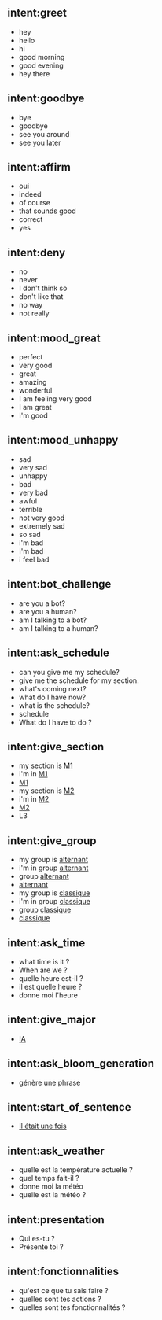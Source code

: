 ## intent:greet
- hey
- hello
- hi
- good morning
- good evening
- hey there

## intent:goodbye
- bye
- goodbye
- see you around
- see you later

## intent:affirm
- oui
- indeed
- of course
- that sounds good
- correct
- yes 

## intent:deny
- no
- never
- I don't think so
- don't like that
- no way
- not really

## intent:mood_great
- perfect
- very good
- great
- amazing
- wonderful
- I am feeling very good
- I am great
- I'm good

## intent:mood_unhappy
- sad
- very sad
- unhappy
- bad
- very bad
- awful
- terrible
- not very good
- extremely sad
- so sad
- i'm bad
- I'm bad
- i feel bad

## intent:bot_challenge
- are you a bot?
- are you a human?
- am I talking to a bot?
- am I talking to a human?

## intent:ask_schedule
- can you give me my schedule?
- give me the schedule for my section.
- what's coming next?
- what do I have now?
- what is the schedule?
- schedule
- What do I have to do ?

## intent:give_section
- my section is [M1](section)
- i'm in [M1](section)
- [M1](section)
- my section is [M2](section)
- i'm in [M2](section)
- [M2](section)
- L3

## intent:give_group
- my group is [alternant](group)
- i'm in group [alternant](group)
- group [alternant](group)
- [alternant](group)
- my group is [classique](group)
- i'm in group [classique](group)
- group [classique](group)
- [classique](group)

## intent:ask_time
- what time is it ?
- When are we ?
- quelle heure est-il ?
- il est quelle heure ?
- donne moi l'heure

## intent:give_major
- [IA](section)

## intent:ask_bloom_generation
- génère une phrase

## intent:start_of_sentence
- [Il était une fois](start_of_sentence_entity)

## intent:ask_weather
- quelle est la température actuelle ?
- quel temps fait-il ?
- donne moi la météo
- quelle est la météo ?

## intent:presentation
- Qui es-tu ?
- Présente toi ?

## intent:fonctionnalities
- qu'est ce que tu sais faire ?
- quelles sont tes actions ?
- quelles sont tes fonctionnalités ?
